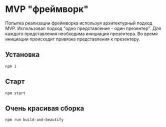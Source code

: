 # MVP "фреймворк"

Попытка реализации фреймворка используя архитектурный подход MVP.
Использовал подход "одно представление - один презентер".
Для каждого представления необходима инициация презентера. Во время инициации происходит привязка представления
к презентеру.

## Установка
```
npm i
```

## Старт
```
npm start
```

## Очень красивая сборка
```
npm run build-and-beautify
```
